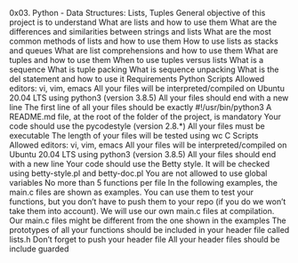 0x03. Python - Data Structures: Lists, Tuples
General objective of this project is to understand 
    What are lists and how to use them
    What are the differences and similarities between strings and lists
    What are the most common methods of lists and how to use them
    How to use lists as stacks and queues
    What are list comprehensions and how to use them
    What are tuples and how to use them
    When to use tuples versus lists
    What is a sequence
    What is tuple packing
    What is sequence unpacking
    What is the del statement and how to use it
Requirements
    Python Scripts
        Allowed editors: vi, vim, emacs
        All your files will be interpreted/compiled on Ubuntu 20.04 LTS using python3 (version 3.8.5)
        All your files should end with a new line
        The first line of all your files should be exactly #!/usr/bin/python3
        A README.md file, at the root of the folder of the project, is mandatory
        Your code should use the pycodestyle (version 2.8.*)
        All your files must be executable
        The length of your files will be tested using wc
    C Scripts
        Allowed editors: vi, vim, emacs
        All your files will be interpreted/compiled on Ubuntu 20.04 LTS using python3 (version 3.8.5)
        All your files should end with a new line
        Your code should use the Betty style. It will be checked using betty-style.pl and betty-doc.pl
        You are not allowed to use global variables
        No more than 5 functions per file
        In the following examples, the main.c files are shown as examples. You can use them to test your functions, but you don’t have to push them to your repo (if you do we won’t take them into account). We will use our own main.c files at compilation. Our main.c files might be different from the one shown in the examples
        The prototypes of all your functions should be included in your header file called lists.h
        Don’t forget to push your header file
        All your header files should be include guarded
